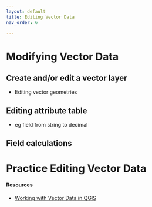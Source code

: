 ```yaml
---
layout: default
title: Editing Vector Data
nav_order: 6

---
```

# Modifying Vector Data



## Create and/or edit a vector layer 

- Editing vector geometries 

## Editing attribute table 
- eg field from string to decimal

## Field calculations 


# Practice Editing Vector Data 


#### Resources 
- [Working with Vector Data in QGIS](https://docs.qgis.org/3.34/en/docs/user_manual/working_with_vector/index.html)